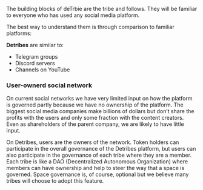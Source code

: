 The building blocks of deTrbie are the tribe and follows. They will be familiar to everyone who has used any social media platform.

The best way to understand them is through comparison to familiar platforms:

**Detribes** are similar to:

- Telegram groups
- Discord servers
- Channels on YouTube

### User-ownerd social network

On current social networks we have very limited input on how the platform is governed partly because we have no ownership of the platform. The biggest social media companies make billions of dollars but don’t share the profits with the users and only some fraction with the content creators. Even as shareholders of the parent company, we are likely to have little input.

On Detribes, users are the owners of the network. Token holders can participate in the overall governance of the Detribes platform, but users can also participate in the governance of each tribe where they are a member. Each tribe is like a DAO (Decentralized Autonomous Organization) where members can have ownership and help to steer the way that a space is governed. Space governance is, of course, optional but we believe many tribes will choose to adopt this feature.
